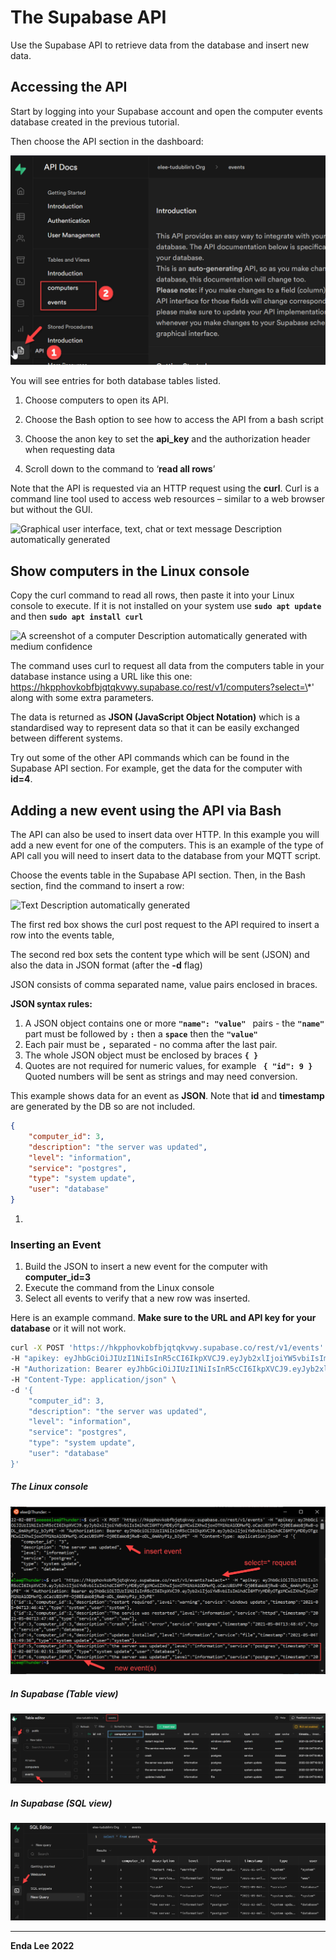 # The Supabase API

Use the Supabase API to retrieve data from the database and insert new data.

## Accessing the API

Start by logging into your Supabase account and open the computer events database created in the previous tutorial.

Then choose the API section in the dashboard:

<img src="./media/c862ad2d50d5e6fb71255a6f84216fa3.png" alt="The Supabase API interface" style="zoom:50%;" />

You will see entries for both database tables listed.

1.  Choose computers to open its API.

2.  Choose the Bash option to see how to access the API from a bash script

3.  Choose the anon key to set the **api_key** and the authorization header when
    requesting data

4.  Scroll down to the command to ‘**read all rows**’

Note that the API is requested via an HTTP request using the **curl**. Curl is a command line tool used to access web resources –  similar to a web browser but without the GUI.

![Graphical user interface, text, chat or text message Description automatically
generated](./media/dc7d717d116d5e4a4241620e703215e8.png)

## Show computers in the Linux console

Copy the curl command to read all rows, then paste it into your Linux console to execute. If it is not installed on your system use  **```sudo apt update```** and then **```sudo apt install curl```**

![A screenshot of a computer Description automatically generated with medium
confidence](./media/f9f76fe1a692ff082a8b9fa1141b189b.png)

The command uses curl to request all data from the computers table in your database instance using a URL like this one:
https://hkpphovkobfbjqtqkvwy.supabase.co/rest/v1/computers?select=\*' along with some extra parameters.

The data is returned as **JSON (JavaScript Object Notation)** which is a standardised way to represent data so that it can be easily exchanged between different systems.

Try out some of the other API commands which can be found in the Supabase API section. For example, get the data for the computer with **id=4**.

## Adding a new event using the API via Bash

The API can also be used to insert data over HTTP. In this example you will add a new event for one of the computers. This is an example of the type of API call you will need to insert data to the database from your MQTT script.

Choose the events table in the Supabase API section. Then, in the Bash section, find the command to insert a row:

![Text Description automatically
generated](./media/3f8d5bbeab134768c86a175b24b638aa.png)

The first red box shows the curl post request to the API required to insert a row into the events table,

The second red box sets the content type which will be sent (JSON) and also the data in JSON format (after the **-d** flag)

JSON consists of comma separated name, value pairs enclosed in braces. 

**JSON syntax rules:** 

1. A  JSON object contains one or more  **```"name": "value" ```** pairs - the **```"name"```**  part must be followed by **```:```** then a **```space```** then the **```"value"```**
2. Each pair must be **```,```** separated - no comma after the last pair.
3. The whole JSON object must be enclosed by braces **```{ }```**
4. Quotes are not required for numeric values, for example **``` { "id": 9 }```** Quoted numbers will be sent as strings and may need conversion.

This example shows data for an event as **JSON**. Note that **id** and  **timestamp** are generated by the DB so are not included. 

```json
{
    "computer_id": 3,
    "description": "the server was updated",
    "level": "information",
    "service": "postgres",
    "type": "system update",
    "user": "database" 
}
```

1. 

### Inserting an Event

1.  Build the JSON to insert a new event for the computer with **computer_id=3**
2.  Execute the command from the Linux console
3.  Select all events to verify that a new row was inserted.

Here is an example command. **Make sure to the URL and API key for your database** or it will not work.

```bash
curl -X POST 'https://hkpphovkobfbjqtqkvwy.supabase.co/rest/v1/events' \
-H "apikey: eyJhbGciOiJIUzI1NiIsInR5cCI6IkpXVCJ9.eyJyb2xlIjoiYW5vbiIsImlhdCI6MTYyMDEyOTgzMCwiZXhwIjoxOTM1NzA1ODMwfQ.oCacU8SVPF-Oj0EEaWo8jRw8-oDL_6mAhyP1y_bJyPE" \
-H "Authorization: Bearer eyJhbGciOiJIUzI1NiIsInR5cCI6IkpXVCJ9.eyJyb2xlIjoiYW5vbiIsImlhdCI6MTYyMDEyOTgzMCwiZXhwIjoxOTM1NzA1ODMwfQ.oCacU8SVPF-Oj0EEaWo8jRw8-oDL_6mAhyP1y_bJyPE" \
-H "Content-Type: application/json" \
-d '{
    "computer_id": 3,
    "description": "the server was updated",
    "level": "information",
    "service": "postgres",
    "type": "system update",
    "user": "database" 
}'
```

##### The Linux console

<img src="./media/bash_insert_select_all.png" style="zoom:60%;" alt="Linux console"/>



##### In Supabase (Table view)

![supabase events](./media/supabase_events_table.png)



##### In Supabase (SQL view)

![supabase events sql](./media/supabase_events_sql.png)



------

**Enda Lee 2022**
